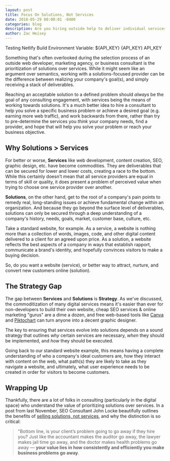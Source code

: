 ```yaml
---
layout: post
title: Focus On Solutions, Not Services
date: 2018-05-29 00:00:01 -0400
categories: blog
description: Are you hiring outside help to deliver individual services or practical solutions? Knowing the difference can have a major impact on the outcome of your project.
author: Zac Heisey
---
```


Testing Netlify Build Environment Variable:
${API_KEY}
{API_KEY}
API_KEY

Something that's often overlooked during the selection process of an outside web developer, marketing agency, or business consultant is the prioritization of solutions over services. While it might seem like an argument over semantics, working with a solutions-focused provider can be the difference between realizing your company's goal(s), and simply receiving a stack of deliverables.

Reaching an acceptable solution to a defined problem should _always_ be the goal of any consulting engagement, with services being the means of working towards solutions. It's a much better idea to hire a consultant to help you solve a specific business problem or achieve a desired goal (e.g. earning more web traffic), and work backwards from there, rather than try to pre-determine the services you _think_ your company needs, find a provider, and hope that will help you solve your problem or reach your business objective.

## Why Solutions > Services

For better or worse, **Services** like web development, content creation, SEO, graphic design, etc. have become commodities. They are deliverables that can be secured for lower and lower costs, creating a race to the bottom. While this certainly doesn't mean that all service providers are equal in terms of skill or quality, it does present a problem of perceived value when trying to choose one service provider over another.

**Solutions**, on the other hand, get to the root of a company's pain points to remedy real, long-standing issues or achieve fundamental change within an organization. And because they go beyond the surface level of deliverables, solutions can only be secured through a deep understanding of a company's history, needs, goals, market, customer base, culture, etc.

Take a standard website, for example. As a service, a website is nothing more than a collection of words, images, code, and other digital content delivered to a client for an agreed upon price. As a solution, a website reflects the best aspects of a company in ways that establish rapport, communicate a brand's identity, and hopefully convinces visitors to make a buying decision.

So, do you want a website (service), or better way to attract, nurture, and convert new customers online (solution).

## The Strategy Gap

The gap between **Services** and **Solutions** is **Strategy**. As we've discussed, the commoditization of many digital services means it's easier than ever for non-developers to build their own website, cheap SEO services & online marketing "gurus" are a dime a dozen, and free web-based tools like [Canva](https://www.canva.com/) and [Piktochart](https://piktochart.com/) can turn anyone into a decent graphic designer.

The key to ensuring that services evolve into solutions depends on a sound strategy that outlines _why_ certain services are necessary, _when_ they should be implemented, and _how_ they should be executed.

Going back to our standard website example, this means having a complete understanding of who a company's ideal customers are, how they interact with content on the web, what path(s) they are likely to take as they navigate a website, and ultimately, what user experience needs to be created in order for visitors to become customers.

## Wrapping Up

Thankfully, there are a lot of folks in consulting (particularly in the digital space) who understand the value of prioritizing solutions over services. In a post from last November, SEO Consultant John Locke beautifully outlines the benefits of [selling solutions, not services](https://www.lockedownseo.com/sell-solutions-not-services/), and why the distinction is so critical:

> "Bottom line, is your client’s problem going to go away if they hire you? Just like the accountant makes the auditor go away, the lawyer makes jail time go away, and the doctor makes health problems go away — **your value lies in how consistently and efficiently you make business problems go away**.
